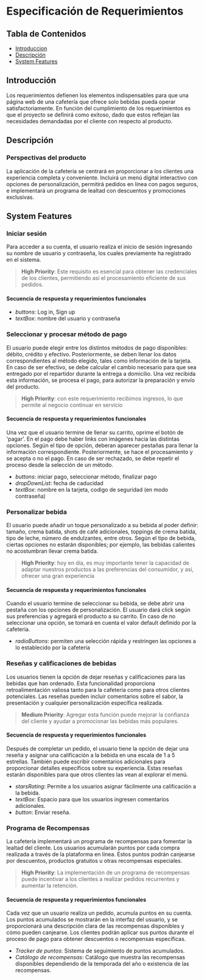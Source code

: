 # Especificación de Requerimientos

## Tabla de Contenidos

* [Introduccion](##introduccion)
* [Descripción](##descripción)
* [System Features](##system-features)

## Introducción

Los requerimientos defienen los elementos indispensables para que una página web de una cafetería que ofrece solo bebidas pueda operar satisfactoriamente. En función del cumplimiento de los requerimientos es que el proyecto se definirá como exitoso, dado que estos reflejan las necesidades demandadas por el cliente con respecto al producto. 

## Descripción

### Perspectivas del producto 

La aplicación de la cafetería se centrará en proporcionar a los clientes una experiencia completa y conveniente. Incluirá un menú digital interactivo con opciones de personalización, permitirá pedidos en línea con pagos seguros, e implementará un programa de lealtad con descuentos y promociones exclusivas. 


## System Features

### Iniciar sesión

Para acceder a su cuenta, el usuario realiza el inicio de sesión ingresando su nombre de usuario y contraseña, los cuales previamente ha registrado en el sistema.

> **High Priority**: Este requisito es esencial para obtener las credenciales de los clientes, permitiendo así el procesamiento eficiente de sus pedidos.

#### Secuencia de respuesta y requerimientos funcionales

* *buttons*: Log in, Sign up
* *textBox*: nombre del usuario y contraseña


### Seleccionar y procesar método de pago

El usuario puede elegir entre los distintos métodos de pago disponibles: débito, crédito y efectivo. Posteriormente, se deben llenar los datos correspondientes al método elegido, tales como información de la tarjeta. En caso de ser efectivo, se debe calcular el cambio necesario para que sea entregado por el repartidor durante la entrega a domicilio. Una vez recibida esta información, se procesa el pago, para autorizar la preparación y envío del producto.

> **High Priority**: con este requerimiento recibimos ingresos, lo que permite al negocio continuar en servicio

#### Secuencia de respuesta y requerimientos funcionales

Una vez que el usuario termine de llenar su carrito, oprime el botón de 'pagar'. En el pago debe haber links con imágenes hacia las distintas opciones. Según el tipo de opción, deberan aparecer pestañas para llenar la información correspondiente. Posteriormente, se hace el procesamiento y se acepta o no el pago. En caso de ser rechazado, se debe repetir el proceso desde la selección de un método.
* *buttons*: iniciar pago, seleccionar método, finalizar pago
* *dropDownList*: fecha de caducidad
* *textBox*: nombre en la tarjeta, codigo de seguridad (en modo contraseña)

### Personalizar bebida

El usuario puede añadir un toque personalizado a su bebida al poder definir: tamaño, crema batida, shots de café adicionales, toppings de crema batida, tipo de leche, número de endulzantes, entre otros. Según el tipo de bebida, ciertas opciones no estarán disponibles; por ejemplo, las bebidas calientes no acostumbran llevar crema batida. 

> **High Priority**: hoy en día, es muy importante tener la capacidad de adaptar nuestros productos a las preferencias del consumidor, y así, ofrecer una gran experiencia

#### Secuencia de respuesta y requerimientos funcionales

Cuando el usuario termine de seleccionar su bebida, se debe abrir una pestaña con los opciones de personalización. El usuario dará click según sus preferencias y agregará el producto a su carrito. En caso de no seleccionar una opción, se tomará en cuenta el valor default definido por la cafeteria.
* *radioButtons*: permiten una selección rápida y restringen las opciones a lo establecido por la cafeteria

### Reseñas y calificaciones de bebidas

Los usuarios tienen la opción de dejar reseñas y calificaciones para las bebidas que han ordenado. Esta funcionalidad proporciona retroalimentación valiosa tanto para la cafetería como para otros clientes potenciales. Las reseñas pueden incluir comentarios sobre el sabor, la presentación y cualquier personalización específica realizada.

> **Medium Priority**: Agregar esta función puede mejorar la confianza del cliente y ayudar a promocionar las bebidas más populares.

#### Secuencia de respuesta y requerimientos funcionales

Después de completar un pedido, el usuario tiene la opción de dejar una reseña y asignar una calificación a la bebida en una escala de 1 a 5 estrellas. También puede escribir comentarios adicionales para proporcionar detalles específicos sobre su experiencia. Estas reseñas estarán disponibles para que otros clientes las vean al explorar el menú.

* *starsRating*: Permite a los usuarios asignar fácilmente una calificación a la bebida.
* *textBox*: Espacio para que los usuarios ingresen comentarios adicionales.
* *button*: Enviar reseña.

### Programa de Recompensas

La cafetería implementará un programa de recompensas para fomentar la lealtad del cliente. Los usuarios acumularán puntos por cada compra realizada a través de la plataforma en línea. Estos puntos podrán canjearse por descuentos, productos gratuitos u otras recompensas especiales.

> **High Priority**: La implementación de un programa de recompensas puede incentivar a los clientes a realizar pedidos recurrentes y aumentar la retención.

#### Secuencia de respuesta y requerimientos funcionales

Cada vez que un usuario realiza un pedido, acumula puntos en su cuenta. Los puntos acumulados se mostrarán en la interfaz del usuario, y se proporcionará una descripción clara de las recompensas disponibles y cómo pueden canjearse. Los clientes podrán aplicar sus puntos durante el proceso de pago para obtener descuentos o recompensas específicas.

* *Tracker de puntos*: Sistema de seguimiento de puntos acumulados.
* *Catálogo de recompensas*: Catálogo que muestra las recompensas disponibles dependiendo de la temporada del año o existencia de las recompensas.




